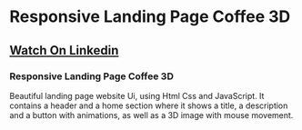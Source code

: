 # Responsive Landing Page Coffee 3D
## [Watch On Linkedin](https://www.linkedin.com/in/manjeetdeveloper2022/)
### Responsive Landing Page Coffee 3D
Beautiful landing page website Ui, using Html Css and JavaScript. It contains a header and a home section where it shows a title, a description and a button with animations, as well as a 3D image with mouse movement.


